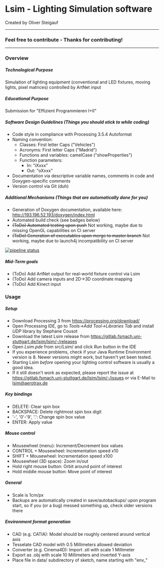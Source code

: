 # Lsim - Lighting Simulation software
Created by Oliver Steigauf

---
### Feel free to contribute - Thanks for contributing!
---

### Overview

##### Technological Purpose
Simulation of lighting equipment (conventional and LED fixtures, moving lights, pixel matrices) controlled by ArtNet input

##### Educational Purpose
Submission for "Effizient Programmieren I+II"

##### Software Design Guidelines (Things you should stick to while coding)
* Code style in compliance with Processing 3.5.4 Autoformat
* Naming convention:
    * Classes: First letter Caps ("Vehicles")
    * Acronyms: First letter Caps ("Madrid")
    * Functions and variables: camelCase ("showProperties")
    * Function parameters:
        * In: "iXxxx"
        * Out: "oXxxx"
* Documentation via descriptive variable names, comments in code and Doxygen-specific comments
* Version control via Git (duh)

##### Additional Mechanisms (Things that are automatically done for you)
* Generation of Doxygen documentation, available here: http://193.196.52.193/doxygen/index.html
* Automated build check (see badges below)
* <del>(ToDo) Automated testing upon push</del> Not working, maybe due to missing OpenGL capabilities on CI server
* <del>(ToDo) Generation of executables upon merge to master branch</del> Not working, maybe due to launch4j incompatibility on CI server

[![pipeline status](https://gitlab.fsmach.uni-stuttgart.de/lsim/lsim/badges/master/pipeline.svg)](https://gitlab.fsmach.uni-stuttgart.de/lsim/lsim/-/commits/master)

##### Mid-Term goals
* (ToDo) Add ArtNet output for real-world fixture control via Lsim
* (ToDo) Add camera inputs and 2D->3D coordinate mapping
* (ToDo) Add Kinect input



### Usage

##### Setup
* Download Processing 3 from https://processing.org/download/
* Open Processing IDE, go to _Tools->Add Tool->Libraries Tab_ and install _UDP_ library by Stephane Cousot
* Download the latest Lsim release from https://gitlab.fsmach.uni-stuttgart.de/lsim/lsim/-/releases
* Open _Lsim.pde_ from src/Lsim/ and click _Run_ button in the IDE
* If you experience problems, check if your Java Runtime Environment version is 8. Newer versions might work, but haven't yet been tested.
* Starting Lsim _before_ opening your lighting control software is usually a good idea.
* If it still doesn't work as expected, please report the issue at https://gitlab.fsmach.uni-stuttgart.de/lsim/lsim/-/issues or via E-Mail to lsim@aerotrax.de

##### Key bindings
* DELETE: Clear spin box
* BACKSPACE: Delete rightmost spin box digit
* '-', '0'-'9', '.': Change spin box value
* ENTER: Apply value

##### Mouse control
* Mousewheel (menu): Increment/Decrement box values
* CONTROL + Mousewheel: Incrementation speed x10
* SHIFT + Mousewheel: Incrementation speed x100
* Mousewheel (3D space): Zoom in/out
* Hold right mouse button: Orbit around point of interest
* Hold middle mouse button: Move point of interest

##### General
* Scale is 1cm/px
* Backups are automatically created in save/autobackups/ upon program start, so if you (or a bug) messed something up, check older versions there

##### Environment format generation
* CAD (e.g. CATIA): Model should be roughly centered around vertical axis
* Tesselate CAD model with 0.5 Millimeters allowed deviation
* Converter (e.g. Cinema4D): Import .stl with scale 1 Millimeter
* Export as .obj with scale 10 Millimeters and inverted Y-axis
* Place file in data/ subdirectory of sketch, name starting with "env_"
